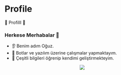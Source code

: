 # Profile
💟 Profilll 💟
### Herkese Merhabalar 👋
* 👂 Benim adım Oğuz.
* 🔭 Botlar ve yazılım üzerine çalışmalar yapmaktayım.
* 🌱 Çeşitli bilgileri öğrenip kendimi geliştirmekteyim.
<p align="center">
  <img src="https://capsule-render.vercel.app/api?text=Hey Everyone!🕹️&animation=fadeIn&type=waving&color=gradient&height=100"/>
</p>
